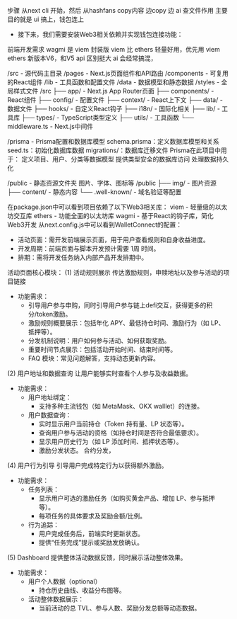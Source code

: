 步骤
从next cli 开始，然后 从hashfans copy内容 边copy 边 ai 查文件作用 主要目的就是 ui 搞上，钱包连上
- 接下来，我们需要安装Web3相关依赖并实现钱包连接功能：


前端开发需求
wagmi 是 viem 封装版
viem 比 ethers 轻量好用，优先用 viem
ethers 新版本V6，和V5 api 区别挺大
ai 会经常搞混，

/src - 源代码主目录
/pages - Next.js页面组件和API路由
/components - 可复用的React组件
/lib - 工具函数和配置文件
/data - 数据模型和静态数据
/styles - 全局样式文件
/src
  ├── app/          - Next.js App Router页面
  ├── components/   - React组件
  ├── config/       - 配置文件
  ├── context/      - React上下文
  ├── data/         - 数据文件
  ├── hooks/        - 自定义React钩子
  ├── i18n/         - 国际化相关
  ├── lib/          - 工具库
  ├── types/        - TypeScript类型定义
  ├── utils/        - 工具函数
  └── middleware.ts - Next.js中间件

/prisma - Prisma配置和数据库模型 
schema.prisma：定义数据库模型和关系
seed.ts：初始化数据库数据
migrations/：数据库迁移文件
Prisma在此项目中用于：
定义项目、用户、分类等数据模型
提供类型安全的数据库访问
处理数据持久化


/public - 静态资源文件夹
图片、字体、图标等
/public
  ├── img/         - 图片资源
  ├── content/     - 静态内容
  └── .well-known/ - 域名验证等配置


在package.json中可以看到项目依赖了以下Web3相关库：
viem - 轻量级的以太坊交互库
ethers - 功能全面的以太坊库
wagmi - 基于React的钩子库，简化Web3开发
从next.config.js中可以看到WalletConnect的配置：

- 活动页面：需开发前端展示页面，用于用户查看规则和自身收益进度。
- 开发周期：前端页面与脚本开发预计需要 1周 时间。
- 排期：需将开发任务纳入内部产品开发排期中。

活动页面核心模块：
(1) 活动规则展示
传达激励规则，申赎地址以及参与活动的项目链接
- 功能需求： 
  - 引导用户参与申购，同时引导用户参与链上defi交互，获得更多的积分/token激励。
  - 激励规则概要展示：包括年化 APY、最低持仓时间、激励行为（如 LP、抵押等）。
  - 分发机制说明：用户如何参与活动、如何获取奖励。
  - 重要时间节点展示：包括活动开始时间、结束时间等。
  - FAQ 模块：常见问题解答，支持动态更新内容。

(2) 用户地址和数据查询
让用户能够实时查看个人参与及收益数据。
- 功能需求： 
  - 用户地址绑定： 
    - 支持多种主流钱包（如 MetaMask、OKX walllet）的连接。
  - 用户数据查询： 
    - 实时显示用户当前持仓（Token 持有量、LP 状态等）。
    - 查询用户参与活动的资格（如持仓时间是否符合最低要求）。
    - 显示用户历史行为（如 LP 添加时间、抵押状态等）。
    - 激励分发状态。
  合约分发，
  
(4) 用户行为引导
引导用户完成特定行为以获得额外激励。
- 功能需求： 
  - 任务列表： 
    - 显示用户可选的激励任务（如购买黄金产品、增加 LP、参与抵押等）。
    - 每项任务的具体要求及奖励金额/比例。
  - 行为追踪： 
    - 用户完成任务后，前端实时更新状态。
    - 提供“任务完成”提示或奖励发放确认。
    
(5) Dashboard
提供整体活动数据反馈，同时展示活动整体效果。
- 功能需求： 
  - 用户个人数据（optional） 
    - 持仓历史曲线、收益分布图等。
  - 活动整体数据展示： 
    - 当前活动的总 TVL、参与人数、奖励分发总额等动态数据。
